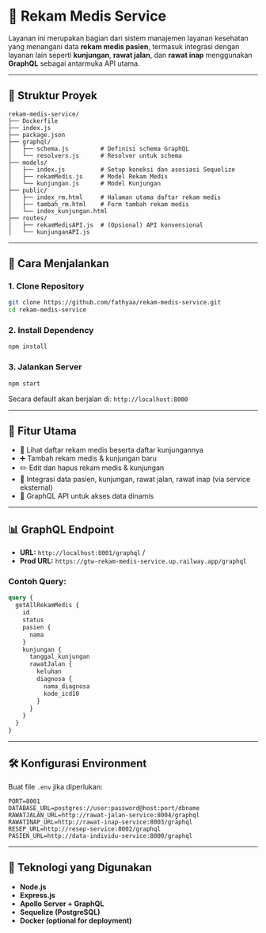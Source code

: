 
# 🏥 Rekam Medis Service

Layanan ini merupakan bagian dari sistem manajemen layanan kesehatan yang menangani data **rekam medis pasien**, termasuk integrasi dengan layanan lain seperti **kunjungan**, **rawat jalan**, dan **rawat inap** menggunakan **GraphQL** sebagai antarmuka API utama.

---

## 📁 Struktur Proyek

```
rekam-medis-service/
├── Dockerfile
├── index.js
├── package.json
├── graphql/
│   ├── schema.js         # Definisi schema GraphQL
│   └── resolvers.js      # Resolver untuk schema
├── models/
│   ├── index.js          # Setup koneksi dan asosiasi Sequelize
│   ├── rekamMedis.js     # Model Rekam Medis
│   └── kunjungan.js      # Model Kunjungan
├── public/
│   ├── index_rm.html     # Halaman utama daftar rekam medis
│   ├── tambah_rm.html    # Form tambah rekam medis
│   └── index_kunjungan.html
├── routes/
│   ├── rekamMedisAPI.js  # (Opsional) API konvensional
│   └── kunjunganAPI.js
```

---

## 🚀 Cara Menjalankan

### 1. Clone Repository

```bash
git clone https://github.com/fathyaa/rekam-medis-service.git
cd rekam-medis-service
```

### 2. Install Dependency

```bash
npm install
```

### 3. Jalankan Server

```bash
npm start
```

Secara default akan berjalan di: `http://localhost:8000`

---

## 🧠 Fitur Utama

- 🔎 Lihat daftar rekam medis beserta daftar kunjungannya
- ➕ Tambah rekam medis & kunjungan baru 
- ✏️ Edit dan hapus rekam medis & kunjungan
- 📡 Integrasi data pasien, kunjungan, rawat jalan, rawat inap (via service eksternal)
- 🧬 GraphQL API untuk akses data dinamis

---

## 📊 GraphQL Endpoint

- **URL:** `http://localhost:8001/graphql` / 
- **Prod URL:** `https://gtw-rekam-medis-service.up.railway.app/graphql`

### Contoh Query:

```graphql
query {
  getAllRekamMedis {
    id
    status
    pasien {
      nama
    }
    kunjungan {
      tanggal_kunjungan
      rawatJalan {
        keluhan
        diagnosa {
          nama_diagnosa
          kode_icd10
        }
      }
    }
  }
}
```

---

## 🛠 Konfigurasi Environment

Buat file `.env` jika diperlukan:

```env
PORT=8001
DATABASE_URL=postgres://user:password@host:port/dbname
RAWATJALAN_URL=http://rawat-jalan-service:8004/graphql
RAWATINAP_URL=http://rawat-inap-service:8003/graphql
RESEP_URL=http://resep-service:8002/graphql
PASIEN_URL=http://data-individu-service:8000/graphql
```

---

## 🧪 Teknologi yang Digunakan

- **Node.js**
- **Express.js**
- **Apollo Server + GraphQL**
- **Sequelize (PostgreSQL)**
- **Docker (optional for deployment)**
